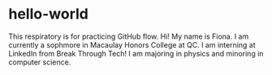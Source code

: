 # hello-world
This respiratory is for practicing GitHub flow.
Hi! My name is Fiona. I am currently a sophmore in Macaulay Honors College at QC. I am interning at LinkedIn from Break Through Tech! I am majoring in physics and minoring in computer science. 
